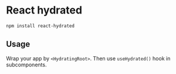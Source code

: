 # React hydrated

```bash
npm install react-hydrated
```

## Usage

Wrap your app by `<HydratingRoot>`. Then use `useHydrated()` hook in subcomponents.
